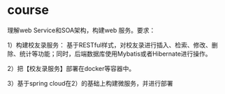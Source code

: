 # course
理解web Service和SOA架构，构建web 服务。要求：  

1）构建校友录服务： 基于RESTful样式，对校友录进行插入、检索、修改、删除、统计等功能；同时，后端数据库使用Mybatis或者Hibernate进行操作。  

2）把【校友录服务】部署在docker等容器中。  

3）基于spring cloud在2）的基础上构建微服务，并进行部署
